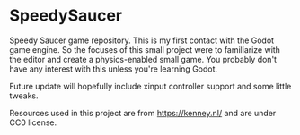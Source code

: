 # SpeedySaucer
Speedy Saucer game repository.
This is my first contact with the Godot game engine.
So the focuses of this small project were to familiarize with the editor and create a physics-enabled small game.
You probably don't have any interest with this unless you're learning Godot.

Future update will hopefully include xinput controller support and some little tweaks.

Resources used in this project are from https://kenney.nl/ and are under CC0 license.
